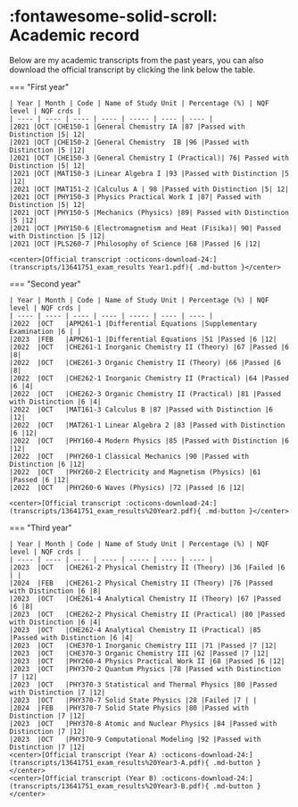 :fontawesome-solid-scroll: Academic record
===============

Below are my academic transcripts from the past years, you can also download the official transcript by clicking the link below the table.

=== "First year"

    | Year | Month | Code | Name of Study Unit | Percentage (%) | NQF level | NQF crds |
    | ---- | ---- | ---- | ---- | ----- | ---- | ---- |
    |2021 |OCT |CHE150-1 |General Chemistry IA |87 |Passed with Distinction |5| 12|
    |2021 |OCT |CHE150-2 |General Chemistry  IB |96 |Passed with Distinction |5 |12|
    |2021 |OCT |CHE150-3 |General Chemistry I (Practical)| 76| Passed with Distinction |5| 12|
    |2021 |OCT |MAT150-3 |Linear Algebra I |93 |Passed with Distinction |5 |12|
    |2021 |OCT |MAT151-2 |Calculus A | 98 |Passed with Distinction |5| 12|
    |2021 |OCT |PHY150-3 |Physics Practical Work I |87| Passed with Distinction |5| 12|
    |2021 |OCT |PHY150-5 |Mechanics (Physics) |89| Passed with Distinction |5 |12|
    |2021 |OCT |PHY150-6 |Electromagnetism and Heat (Fisika)| 90| Passed with Distinction |5 |12|
    |2021 |OCT |PLS260-7 |Philosophy of Science |68 |Passed |6 |12|

    <center>[Official transcript :octicons-download-24:](transcripts/13641751_exam_results Year1.pdf){ .md-button }</center>

=== "Second year"

    | Year | Month | Code | Name of Study Unit | Percentage (%) | NQF level | NQF crds |
    | ---- | ---- | ---- | ---- | ----- | ---- | ---- |
    |2022  |OCT   |APM261-1 |Differential Equations |Supplementary Examination |6 | |
    |2023  |FEB   |APM261-1 |Differential Equations |51 |Passed |6 |12|
    |2022  |OCT   |CHE261-1 Inorganic Chemistry II (Theory) |67 |Passed |6 |8|
    |2022  |OCT   |CHE261-3 Organic Chemistry II (Theory) |66 |Passed |6 |8|
    |2022  |OCT   |CHE262-1 Inorganic Chemistry II (Practical) |64 |Passed |6 |4|
    |2022  |OCT   |CHE262-3 Organic Chemistry II (Practical) |81 |Passed with Distinction |6 |4|
    |2022  |OCT   |MAT161-3 Calculus B |87 |Passed with Distinction |6 |12|
    |2022  |OCT   |MAT261-1 Linear Algebra 2 |83 |Passed with Distinction |6 |12|
    |2022  |OCT   |PHY160-4 Modern Physics |85 |Passed with Distinction |6 |12|
    |2022  |OCT   |PHY260-1 Classical Mechanics |90 |Passed with Distinction |6 |12|
    |2022  |OCT   |PHY260-2 Electricity and Magnetism (Physics) |61 |Passed |6 |12|
    |2022  |OCT   |PHY260-6 Waves (Physics) |72 |Passed |6 |12|

    <center>[Official transcript :octicons-download-24:](transcripts/13641751_exam_results%20Year2.pdf){ .md-button }</center>

=== "Third year"

    | Year | Month | Code | Name of Study Unit | Percentage (%) | NQF level | NQF crds |
    | ---- | ---- | ---- | ---- | ----- | ---- | ---- |
    |2023  |OCT   |CHE261-2 Physical Chemistry II (Theory) |36 |Failed |6 | |
    |2024  |FEB   |CHE261-2 Physical Chemistry II (Theory) |76 |Passed with Distinction |6 |8|
    |2023  |OCT   |CHE261-4 Analytical Chemistry II (Theory) |67 |Passed |6 |8|
    |2023  |OCT   |CHE262-2 Physical Chemistry II (Practical) |80 |Passed with Distinction |6 |4|
    |2023  |OCT   |CHE262-4 Analytical Chemistry II (Practical) |85 |Passed with Distinction |6 |4|
    |2023  |OCT   |CHE370-1 Inorganic Chemistry III |71 |Passed |7 |12|
    |2023  |OCT   |CHE370-3 Organic Chemistry III |62 |Passed |7 |12|
    |2023  |OCT   |PHY260-4 Physics Practical Work II |68 |Passed |6 |12|
    |2023  |OCT   |PHY370-2 Quantum Physics |78 |Passed with Distinction |7 |12|
    |2023  |OCT   |PHY370-3 Statistical and Thermal Physics |80 |Passed with Distinction |7 |12|
    |2023  |OCT   |PHY370-7 Solid State Physics |28 |Failed |7 | |
    |2024  |FEB   |PHY370-7 Solid State Physics |80 |Passed with Distinction |7 |12|
    |2023  |OCT   |PHY370-8 Atomic and Nuclear Physics |84 |Passed with Distinction |7 |12|
    |2023  |OCT   |PHY370-9 Computational Modeling |92 |Passed with Distinction |7 |12|
    <center>[Official transcript (Year A) :octicons-download-24:](transcripts/13641751_exam_results%20Year3-A.pdf){ .md-button }</center>
    <center>[Official transcript (Year B) :octicons-download-24:](transcripts/13641751_exam_results%20Year3-B.pdf){ .md-button }</center>

